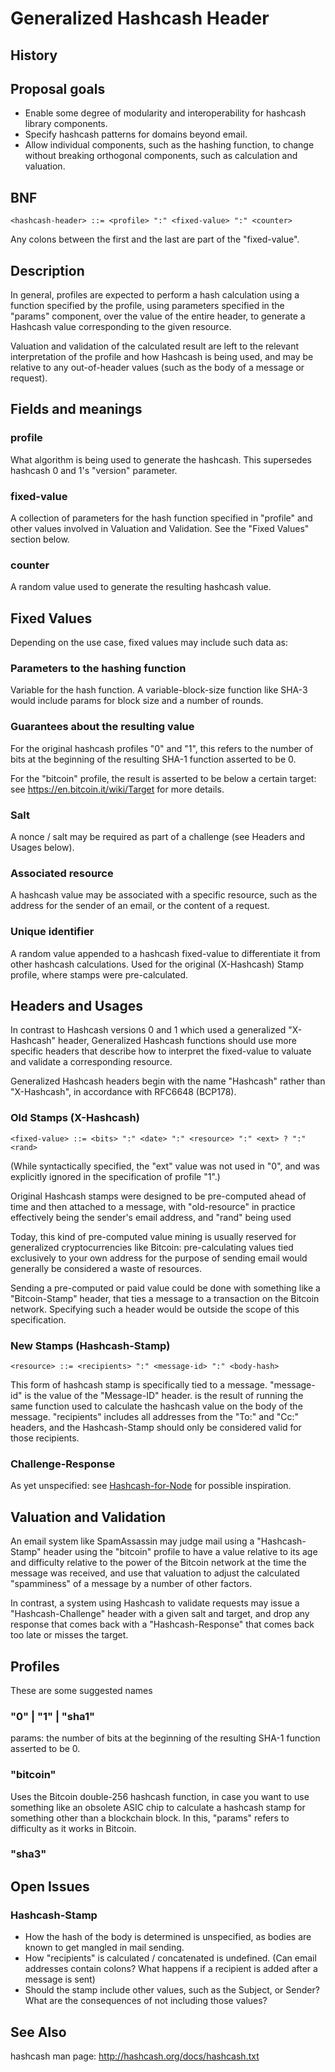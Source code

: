 # Generalized Hashcash Header

## History

## Proposal goals

- Enable some degree of modularity and interoperability for hashcash library components.
- Specify hashcash patterns for domains beyond email.
- Allow individual components, such as the hashing function, to change without breaking orthogonal components, such as calculation and valuation.

## BNF

    <hashcash-header> ::= <profile> ":" <fixed-value> ":" <counter>

Any colons between the first and the last are part of the "fixed-value".

## Description

In general, profiles are expected to perform a hash calculation using a function specified by the profile, using parameters specified in the "params" component, over the value of the entire header, to generate a Hashcash value corresponding to the given resource.

Valuation and validation of the calculated result are left to the relevant interpretation of the profile and how Hashcash is being used, and may be relative to any out-of-header values (such as the body of a message or request).

## Fields and meanings

### profile

What algorithm is being used to generate the hashcash. This supersedes hashcash 0 and 1's "version" parameter.

### fixed-value

A collection of parameters for the hash function specified in "profile" and other values involved in Valuation and Validation. See the "Fixed Values" section below.

### counter

A random value used to generate the resulting hashcash value.

## Fixed Values

Depending on the use case, fixed values may include such data as:

### Parameters to the hashing function

Variable for the hash function. A variable-block-size function like SHA-3 would include params for block size and a number of rounds.

### Guarantees about the resulting value

For the original hashcash profiles "0" and "1", this refers to the number of bits at the beginning of the resulting SHA-1 function asserted to be 0.

For the "bitcoin" profile, the result is asserted to be below a certain target: see https://en.bitcoin.it/wiki/Target for more details.

### Salt

A nonce / salt may be required as part of a challenge (see Headers and Usages below).

### Associated resource

A hashcash value may be associated with a specific resource, such as the address for the sender of an email, or the content of a request.

### Unique identifier

A random value appended to a hashcash fixed-value to differentiate it from other hashcash calculations. Used for the original (X-Hashcash) Stamp profile, where stamps were pre-calculated.

## Headers and Usages

In contrast to Hashcash versions 0 and 1 which used a generalized "X-Hashcash" header, Generalized Hashcash functions should use more specific headers that describe how to interpret the fixed-value to valuate and validate a corresponding resource.

Generalized Hashcash headers begin with the name "Hashcash" rather than "X-Hashcash", in accordance with RFC6648 (BCP178).

### Old Stamps (X-Hashcash)

    <fixed-value> ::= <bits> ":" <date> ":" <resource> ":" <ext> ? ":" <rand>

(While syntactically specified, the "ext" value was not used in "0", and was explicitly ignored in the specification of profile "1".)

Original Hashcash stamps were designed to be pre-computed ahead of time and then attached to a message, with "old-resource" in practice effectively being the sender's email address, and "rand" being used 

Today, this kind of pre-computed value mining is usually reserved for generalized cryptocurrencies like Bitcoin: pre-calculating values tied exclusively to your own address for the purpose of sending email would generally be considered a waste of resources.

Sending a pre-computed or paid value could be done with something like a "Bitcoin-Stamp" header, that ties a message to a transaction on the Bitcoin network. Specifying such a header would be outside the scope of this specification.

### New Stamps (Hashcash-Stamp)

    <resource> ::= <recipients> ":" <message-id> ":" <body-hash> 

This form of hashcash stamp is specifically tied to a message. "message-id" is the value of the "Message-ID" header. <body-hash> is the result of running the same function used to calculate the hashcash value on the body of the message. "recipients" includes all addresses from the "To:" and "Cc:" headers, and the Hashcash-Stamp should only be considered valid for those recipients.

### Challenge-Response

As yet unspecified: see [Hashcash-for-Node](https://github.com/base698/Hashcash-for-Node) for possible inspiration.

## Valuation and Validation

An email system like SpamAssassin may judge mail using a "Hashcash-Stamp" header using the "bitcoin" profile to have a value relative to its age and difficulty relative to the power of the Bitcoin network at the time the message was received, and use that valuation to adjust the calculated "spamminess" of a message by a number of other factors.

In contrast, a system using Hashcash to validate requests may issue a "Hashcash-Challenge" header with a given salt and target, and drop any response that comes back with a "Hashcash-Response" that comes back too late or misses the target. 

## Profiles

These are some suggested names

### "0" | "1" | "sha1"

params: the number of bits at the beginning of the resulting SHA-1 function asserted to be 0.

### "bitcoin"

Uses the Bitcoin double-256 hashcash function, in case you want to use something like an obsolete ASIC chip to calculate a hashcash stamp for something other than a blockchain block. In this, "params" refers to difficulty as it works in Bitcoin.

### "sha3"

## Open Issues

### Hashcash-Stamp

- How the hash of the body is determined is unspecified, as bodies are known to get mangled in mail sending.
- How "recipients" is calculated / concatenated is undefined. (Can email addresses contain colons? What happens if a recipient is added after a message is sent)
- Should the stamp include other values, such as the Subject, or Sender? What are the consequences of not including those values?

## See Also

hashcash man page: http://hashcash.org/docs/hashcash.txt